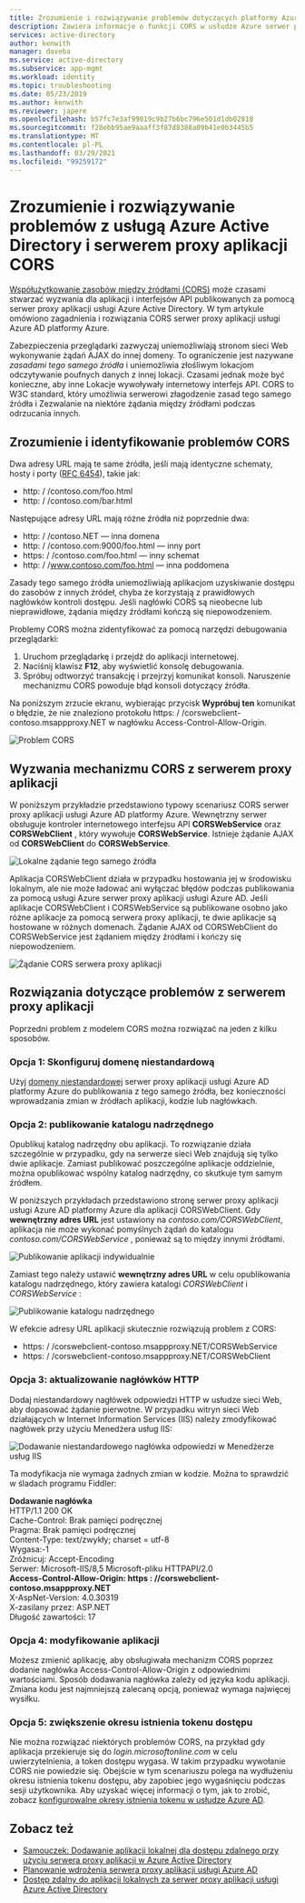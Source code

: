 ```yaml
---
title: Zrozumienie i rozwiązywanie problemów dotyczących platformy Azure serwer proxy aplikacji usługi Azure AD CORS
description: Zawiera informacje o funkcji CORS w usłudze Azure serwer proxy aplikacji usługi Azure AD i sposobach identyfikowania i rozwiązywania problemów z mechanizmem CORS.
services: active-directory
author: kenwith
manager: daveba
ms.service: active-directory
ms.subservice: app-mgmt
ms.workload: identity
ms.topic: troubleshooting
ms.date: 05/23/2019
ms.author: kenwith
ms.reviewer: japere
ms.openlocfilehash: b57fc7e3af99819c9b27b6bc796e501d1db02818
ms.sourcegitcommit: f28ebb95ae9aaaff3f87d8388a09b41e0b3445b5
ms.translationtype: MT
ms.contentlocale: pl-PL
ms.lasthandoff: 03/29/2021
ms.locfileid: "99259172"
---
```

# <a name="understand-and-solve-azure-active-directory-application-proxy-cors-issues"></a>Zrozumienie i rozwiązywanie problemów z usługą Azure Active Directory i serwerem proxy aplikacji CORS

[Współużytkowanie zasobów między źródłami (CORS)](https://www.w3.org/TR/cors/) może czasami stwarzać wyzwania dla aplikacji i interfejsów API publikowanych za pomocą serwer proxy aplikacji usługi Azure Active Directory. W tym artykule omówiono zagadnienia i rozwiązania CORS serwer proxy aplikacji usługi Azure AD platformy Azure.

Zabezpieczenia przeglądarki zazwyczaj uniemożliwiają stronom sieci Web wykonywanie żądań AJAX do innej domeny. To ograniczenie jest nazywane *zasadami tego samego źródła* i uniemożliwia złośliwym lokacjom odczytywanie poufnych danych z innej lokacji. Czasami jednak może być konieczne, aby inne Lokacje wywoływały internetowy interfejs API. CORS to W3C standard, który umożliwia serwerowi złagodzenie zasad tego samego źródła i Zezwalanie na niektóre żądania między źródłami podczas odrzucania innych.

## <a name="understand-and-identify-cors-issues"></a>Zrozumienie i identyfikowanie problemów CORS

Dwa adresy URL mają te same źródła, jeśli mają identyczne schematy, hosty i porty ([RFC 6454](https://tools.ietf.org/html/rfc6454)), takie jak:

-   http: \/ /contoso.com/foo.html
-   http: \/ /contoso.com/bar.html

Następujące adresy URL mają różne źródła niż poprzednie dwa:

-   http: \/ /contoso.NET — inna domena
-   http: \/ /contoso.com:9000/foo.html — inny port
-   https: \/ /contoso.com/foo.html — inny schemat
-   http: \/ /www.contoso.com/foo.html — inna poddomena

Zasady tego samego źródła uniemożliwiają aplikacjom uzyskiwanie dostępu do zasobów z innych źródeł, chyba że korzystają z prawidłowych nagłówków kontroli dostępu. Jeśli nagłówki CORS są nieobecne lub nieprawidłowe, żądania między źródłami kończą się niepowodzeniem. 

Problemy CORS można zidentyfikować za pomocą narzędzi debugowania przeglądarki:

1. Uruchom przeglądarkę i przejdź do aplikacji internetowej.
1. Naciśnij klawisz **F12**, aby wyświetlić konsolę debugowania.
1. Spróbuj odtworzyć transakcję i przejrzyj komunikat konsoli. Naruszenie mechanizmu CORS powoduje błąd konsoli dotyczący źródła.

Na poniższym zrzucie ekranu, wybierając przycisk **Wypróbuj ten** komunikat o błędzie, że nie znaleziono protokołu https: \/ /corswebclient-contoso.msappproxy.NET w nagłówku Access-Control-Allow-Origin.

![Problem CORS](./media/application-proxy-understand-cors-issues/image3.png)

## <a name="cors-challenges-with-application-proxy"></a>Wyzwania mechanizmu CORS z serwerem proxy aplikacji

W poniższym przykładzie przedstawiono typowy scenariusz CORS serwer proxy aplikacji usługi Azure AD platformy Azure. Wewnętrzny serwer obsługuje kontroler internetowego interfejsu API **CORSWebService** oraz **CORSWebClient** , który wywołuje **CORSWebService**. Istnieje żądanie AJAX od **CORSWebClient** do **CORSWebService**.

![Lokalne żądanie tego samego źródła](./media/application-proxy-understand-cors-issues/image1.png)

Aplikacja CORSWebClient działa w przypadku hostowania jej w środowisku lokalnym, ale nie może ładować ani wyłączać błędów podczas publikowania za pomocą usługi Azure serwer proxy aplikacji usługi Azure AD. Jeśli aplikacje CORSWebClient i CORSWebService są publikowane osobno jako różne aplikacje za pomocą serwera proxy aplikacji, te dwie aplikacje są hostowane w różnych domenach. Żądanie AJAX od CORSWebClient do CORSWebService jest żądaniem między źródłami i kończy się niepowodzeniem.

![Żądanie CORS serwera proxy aplikacji](./media/application-proxy-understand-cors-issues/image2.png)

## <a name="solutions-for-application-proxy-cors-issues"></a>Rozwiązania dotyczące problemów z serwerem proxy aplikacji

Poprzedni problem z modelem CORS można rozwiązać na jeden z kilku sposobów.

### <a name="option-1-set-up-a-custom-domain"></a>Opcja 1: Skonfiguruj domenę niestandardową

Użyj [domeny niestandardowej](./application-proxy-configure-custom-domain.md) serwer proxy aplikacji usługi Azure AD platformy Azure do publikowania z tego samego źródła, bez konieczności wprowadzania zmian w źródłach aplikacji, kodzie lub nagłówkach. 

### <a name="option-2-publish-the-parent-directory"></a>Opcja 2: publikowanie katalogu nadrzędnego

Opublikuj katalog nadrzędny obu aplikacji. To rozwiązanie działa szczególnie w przypadku, gdy na serwerze sieci Web znajdują się tylko dwie aplikacje. Zamiast publikować poszczególne aplikacje oddzielnie, można opublikować wspólny katalog nadrzędny, co skutkuje tym samym źródłem.

W poniższych przykładach przedstawiono stronę serwer proxy aplikacji usługi Azure AD platformy Azure dla aplikacji CORSWebClient.  Gdy **wewnętrzny adres URL** jest ustawiony na *contoso.com/CORSWebClient*, aplikacja nie może wykonać pomyślnych żądań do katalogu *contoso.com/CORSWebService* , ponieważ są to między innymi źródłami. 

![Publikowanie aplikacji indywidualnie](./media/application-proxy-understand-cors-issues/image4.png)

Zamiast tego należy ustawić **wewnętrzny adres URL** w celu opublikowania katalogu nadrzędnego, który zawiera katalogi *CORSWebClient* i *CORSWebService* :

![Publikowanie katalogu nadrzędnego](./media/application-proxy-understand-cors-issues/image5.png)

W efekcie adresy URL aplikacji skutecznie rozwiązują problem z CORS:

- https: \/ /corswebclient-contoso.msappproxy.NET/CORSWebService
- https: \/ /corswebclient-contoso.msappproxy.NET/CORSWebClient

### <a name="option-3-update-http-headers"></a>Opcja 3: aktualizowanie nagłówków HTTP

Dodaj niestandardowy nagłówek odpowiedzi HTTP w usłudze sieci Web, aby dopasować żądanie pierwotne. W przypadku witryn sieci Web działających w Internet Information Services (IIS) należy zmodyfikować nagłówek przy użyciu Menedżera usług IIS:

![Dodawanie niestandardowego nagłówka odpowiedzi w Menedżerze usług IIS](./media/application-proxy-understand-cors-issues/image6.png)

Ta modyfikacja nie wymaga żadnych zmian w kodzie. Można to sprawdzić w śladach programu Fiddler:

**Dodawanie nagłówka**\
HTTP/1.1 200 OK \
Cache-Control: Brak pamięci podręcznej \
Pragma: Brak pamięci podręcznej \
Content-Type: text/zwykły; charset = utf-8 \
Wygasa:-1 \
Zróżnicuj: Accept-Encoding \
Serwer: Microsoft-IIS/8,5 Microsoft-pliku HTTPAPI/2.0 \
**Access-Control-Allow-Origin: https \: //corswebclient-contoso.msappproxy.NET**\
X-AspNet-Version: 4.0.30319 \
X-zasilany przez: ASP.NET \
Długość zawartości: 17

### <a name="option-4-modify-the-app"></a>Opcja 4: modyfikowanie aplikacji

Możesz zmienić aplikację, aby obsługiwała mechanizm CORS poprzez dodanie nagłówka Access-Control-Allow-Origin z odpowiednimi wartościami. Sposób dodawania nagłówka zależy od języka kodu aplikacji. Zmiana kodu jest najmniejszą zalecaną opcją, ponieważ wymaga najwięcej wysiłku.

### <a name="option-5-extend-the-lifetime-of-the-access-token"></a>Opcja 5: zwiększenie okresu istnienia tokenu dostępu

Nie można rozwiązać niektórych problemów CORS, na przykład gdy aplikacja przekieruje się do *login.microsoftonline.com* w celu uwierzytelnienia, a token dostępu wygasa. W takim przypadku wywołanie CORS nie powiedzie się. Obejście w tym scenariuszu polega na wydłużeniu okresu istnienia tokenu dostępu, aby zapobiec jego wygaśnięciu podczas sesji użytkownika. Aby uzyskać więcej informacji o tym, jak to zrobić, zobacz [konfigurowalne okresy istnienia tokenu w usłudze Azure AD](../develop/active-directory-configurable-token-lifetimes.md).

## <a name="see-also"></a>Zobacz też
- [Samouczek: Dodawanie aplikacji lokalnej dla dostępu zdalnego przy użyciu serwera proxy aplikacji w Azure Active Directory](application-proxy-add-on-premises-application.md) 
- [Planowanie wdrożenia serwera proxy aplikacji usługi Azure AD](application-proxy-deployment-plan.md) 
- [Dostęp zdalny do aplikacji lokalnych za serwer proxy aplikacji usługi Azure Active Directory](application-proxy.md)